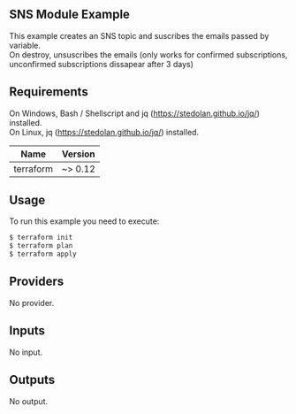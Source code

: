 ## SNS Module Example

This example creates an SNS topic and suscribes the emails passed by variable.  
On destroy, unsuscribes the emails (only works for confirmed subscriptions, unconfirmed subscriptions dissapear after 3 days)

## Requirements  
On Windows, Bash / Shellscript and jq (https://stedolan.github.io/jq/) installed.  
On Linux, jq (https://stedolan.github.io/jq/) installed.

| Name | Version |
|------|---------|
| terraform | ~> 0.12 |

## Usage

To run this example you need to execute:

```bash
$ terraform init
$ terraform plan
$ terraform apply
```

## Providers

No provider.

## Inputs

No input.

## Outputs

No output.

